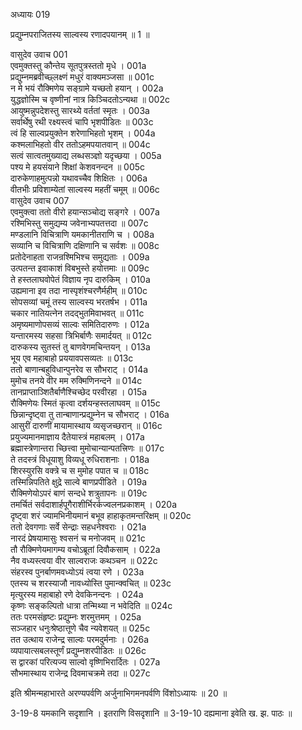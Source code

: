 अध्यायः 019

प्रद्युम्नपराजितस्य साल्वस्य रणादपयानम् ॥ 1 ॥

वासुदेव उवाच 	001  
एवमुक्तस्तु कौन्तेय सूतपुत्रस्ततो मृधे ।	001a  
प्रद्युम्नमब्रवीच्छ्लक्ष्णं मधुरं वाक्यमञ्जसा ॥	001c  
न मे भयं रौक्मिणेय सङ्ग्रामे यच्छतो हयान् ।	002a  
युद्धज्ञोस्मि च वृष्णीनां नात्र किञ्चिदतोऽन्यथा ॥	002c  
आयुष्मन्नुपदेशस्तु सारथ्ये वर्ततां स्मृतः ।	003a  
सर्वार्थेषु रथी रक्ष्यस्त्वं चापि भृशपीडितः ॥	003c  
त्वं हि साल्वप्रयुक्तेन शरेणाभिहतो भृशम् ।	004a  
कश्मलाभिहतो वीर ततोऽहमपयातवान् ॥	004c  
सत्वं सात्वतमुख्याद्य लब्धसञ्ज्ञो यदृच्छया ।	005a  
पश्य मे हयसंयाने शिक्षां केशवनन्दन ॥	005c  
दारुकेणाहमुत्पन्नो यथावच्चैव शिक्षितः ।	006a  
वीतभीः प्रविशाम्येतां साल्वस्य महतीं चमूम् ॥	006c  
वासुदेव उवाच 	007  
एवमुक्त्वा ततो वीरो हयान्सञ्चोद्य सङ्गरे ।	007a  
रश्मिभिस्तु समुद्यम्य जवेनाभ्यपतत्तदा ॥	007c  
मण्डलानि विचित्राणि यमकानीतराणि च ।	008a  
सव्यानि च विचित्राणि दक्षिणानि च सर्वशः ॥	008c  
प्रतोदेनाहता राजन्रश्मिभिश्च समुद्यताः ।	009a  
उत्पतन्त इवाकाशं विबभुस्ते हयोत्तमाः ॥	009c  
ते हस्तलाघवोपेतं विज्ञाय नृप दारुकिम् ।	010a  
उह्यमाना इव तदा नास्पृशंश्चरणैर्महीम् ॥	010c  
सोपसव्यां चमूं तस्य साल्वस्य भरतर्षभ ।	011a  
चकार नातियत्नेन तदद्भुतमिवाभवत् ॥	011c  
अमृष्यमाणोपसव्यं साल्वः समितिदारुणः ।	012a  
यन्तारमस्य सहसा त्रिभिर्बाणैः समार्दयत् ॥	012c  
दारुकस्य सुतस्तं तु बाणवेगमचिन्तयन् ।	013a  
भूय एव महाबाहो प्रययावपसव्यतः ॥	013c  
ततो बाणान्बहुविधान्पुनरेव स सौभराट् ।	014a  
मुमोच तनये वीर मम रुक्मिणिनन्दने ॥	014c  
तानप्राप्ताञ्शितैर्बाणैश्चिच्छेद परवीरहा ।	015a  
रौक्मिणेयः स्मितं कृत्वा दर्शयन्हस्तलाघवम् ॥	015c  
छिन्नान्दृष्ट्वा तु तान्बाणान्प्रद्युम्नेन च सौभराट् ।	016a  
आसुरीं दारुणीं मायामास्थाय व्यसृजच्छरान् ॥	016c  
प्रयुज्यमानमाज्ञाय दैतेयास्त्रं महाबलम् ।	017a  
ब्रह्मास्त्रेणान्तरा च्छित्त्वा मुमोचान्यान्पतत्त्रिणः ॥	017c  
ते तदस्त्रं विधूयाशु विव्यधू रुधिराशनाः ।	018a  
शिरस्युरसि वक्त्रे च स मुमोह पपात च ॥	018c  
तस्मिन्निपतिते क्षुद्रे साल्वे बाणप्रपीडिते ।	019a  
रौक्मिणेयोऽपरं बाणं सन्दधे शत्रुतापनः ॥	019c  
तमर्चितं सर्वदाशार्हपूगैराशीर्भिरर्कज्वलनप्रकाशम् ।	020a  
दृष्ट्वा शरं ज्यामभिनीयमानं बभूव हाहाकृतमन्तरिक्षम् ॥	020c  
ततो देवगणाः सर्वे सेन्द्राः सहधनेश्वराः ।	021a  
नारदं प्रेषयामासुः श्वसनं च मनोजवम् ॥	021c  
तौ रौक्मिणेयमागम्य वचोऽब्रूतां दिवौकसाम् ।	022a  
नैव वध्यस्त्वया वीर साल्वराजः कथञ्चन ॥	022c  
संहरस्व पुनर्बाणमवध्योऽयं त्वया रणे ।	023a  
एतस्य च शरस्याजौ नावध्योस्ति पुमान्क्वचित् ॥	023c  
मृत्युरस्य महाबाहो रणे देवकिनन्दनः ।	024a  
कृष्णः सङ्कल्पितो धात्रा तन्मिथ्या न भवेदिति ॥	024c  
ततः परमसंहृष्टः प्रद्युम्नः शरमुत्तमम् ।	025a  
सञ्जहार धनुःश्रेष्ठात्तूणे चैव न्यवेशयत् ॥	025c  
तत उत्थाय राजेन्द्र साल्वः परमदुर्मनाः ।	026a  
व्यपायात्सबलस्तूर्णं प्रद्युम्नशरपीडितः ॥	026c  
स द्वारकां परित्यज्य साल्वो वृष्णिभिरार्दितः ।	027a  
सौभमास्थाय राजेन्द्र दिवमाचक्रमे तदा ॥	027c  

इति श्रीमन्महाभारते अरण्यपर्वणि अर्जुनाभिगमनपर्वणि विंशोऽध्यायः ॥ 20 ॥

3-19-8 यमकानि सदृशानि । इतराणि विसदृशानि ॥ 3-19-10 दह्यमाना इवेति ख. झ. पाठः ॥
